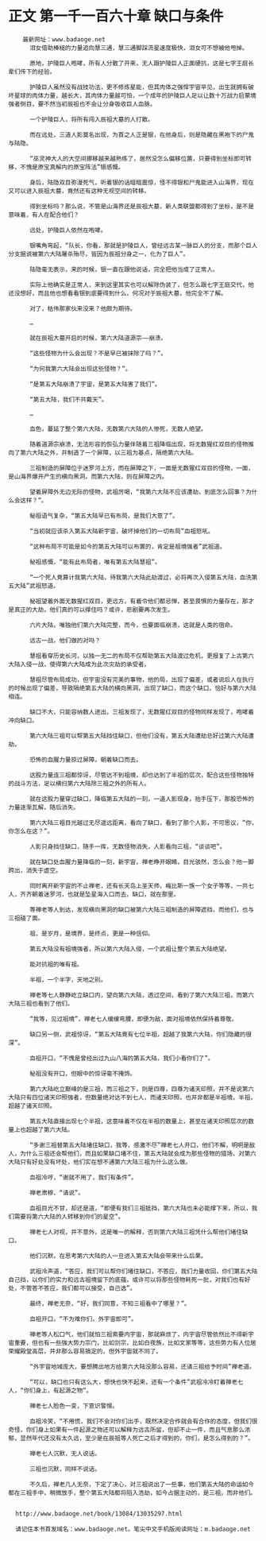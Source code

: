 # 正文 第一千一百六十章 缺口与条件
        最新网址：www.badaoge.net
          泪女借助棒槌的力量追向慧三通，慧三通脚踩流星速度极快，泪女可不想被他甩掉。
      
          原地，护陵巨人咆哮，所有人分散了开来，无人跟护陵巨人正面硬抗，这是七字王庭长辈们传下的经验。
      
          护陵巨人虽然没有战技功法，更不修炼星能，但其肉体之强悍宇宙罕见，出生就拥有破坏星球的肉体力量，越长大，其肉体力量越可怕，一个成年的护陵巨人足以让数十万战力启蒙境强者侧目，要不然当初辰祖也不会让分身吸收巨人血脉。
      
          一个护陵巨人，将所有闯入辰祖大墓的人打散。
      
          而在远处，三道人影莫名出现，为首之人正是银，在他身后，则是隐藏在黑袍下的尸鬼与陆隐。
      
          “巫灵神大人的大空间挪移越来越熟练了，居然没怎么偏移位置，只要得到坐标即可转移，不愧是原宝真解内的原宝阵法”银感慨。
      
          身后，陆隐双目弥漫死气，听着银的话暗暗震惊，怪不得银和尸鬼能进入山海界，现在又可以进入辰祖大墓，竟然还有这种无视空间的转移。
      
          得到坐标吗？那么说，不管是山海界还是辰祖大墓，新人类联盟都得到了坐标，是不是意味着，有人在配合他们？
      
          远处，护陵巨人依然在咆哮。
      
          银嘴角弯起，“队长，你看，那就是护陵巨人，曾经远古某一脉巨人的分支，而那个巨人分支据说被第六大陆屠杀殆尽，皆因为辰祖分身之一，化为了巨人”。
      
          陆隐毫无表示，来的时候，银一直在跟他说话，完全把他当成了正常人。
      
          实际上他确实是正常人，来到这里其实也可以解除伪装了，但怎么跟七字王庭交代，他还没想好，而且他也想看看银到底要得到什么，何况对于辰祖大墓，他完全不了解。
      
          对了，枯伟那家伙来没来？他颇为期待。
      
          …
      
          就在辰祖大墓开启的时候，第六大陆道源宗——崩溃。
      
          “这些怪物为什么会出现？不是早已被抹除了吗？”。
      
          “为何我第六大陆会出现这些怪物？”。
      
          “是第五大陆崩溃了宇宙，是第五大陆害了我们”。
      
          “第五大陆，我们不共戴天”。
      
          …
      
          血色，蔓延了整个第六大陆，无数第六大陆的人惨死，无数人绝望。
      
          随着道源宗崩溃，无法形容的恢弘力量伴随着三祖降临出现，将无数猩红双目的怪物推向了第六大陆之外，并制造了一个屏障，以三祖为基点，隔绝第六大陆。
      
          三祖制造的屏障位于迷罗河上方，而在屏障之下，一面是无数猩红双目的怪物，一面，是山海界爆开产生的横向黑洞，而第六大陆，则在屏障之内。
      
          望着屏障外无边无际的怪物，武祖厉喝，“我第六大陆不应该遭劫，到底怎么回事？为什么会这样？”。
      
          秘祖语气复杂，“第五大陆早已有布局，是我们大意了”。
      
          “当初就应该杀入第五大陆新宇宙，破坏掉他们的一切布局”血祖怒吼。
      
          “这种布局不可能是如今的第五大陆可以布置的，肯定是祖境强者”武祖道。
      
          秘祖感慨，“能有此布局者，唯有第五大陆慧祖”。
      
          “一个死人竟算计我第六大陆，待我第六大陆此劫渡过，必将再次入侵第五大陆，血洗第五大陆”武祖怒道。
      
          秘祖望着外面无数猩红双目，更远方，有着令他们都忌惮，甚至畏惧的力量存在，那才是真正的大劫，他们真的可以撑住吗？或许，悲剧要再次发生。
      
          六片大陆，唯独他们第六大陆完整，而今，也要面临崩溃，这就是人类的宿命。
      
          远古一战，他们做的对吗？
      
          慧祖看穿历史长河，以独一无二的布局不仅帮助第五大陆渡过危机，更报复了上古第六大陆入侵一战，使得第六大陆成为此次灾劫的承受者。
      
          慧祖尽管布局成功，但宇宙没有完美的事物，他的局，出现了偏差，或者说后人在执行的时候出现了偏差，导致隔绝第五大陆的横向黑洞，出现了缺口，而这个缺口，恰好与第六大陆相连。
      
          缺口不大，只能容纳数人进出，三祖发现了，无数猩红双目的怪物同样发现了，咆哮着冲向缺口。
      
          第六大陆三祖可以帮第五大陆挡住缺口，但他们没有，第五大陆遭劫总好过第六大陆遭劫。
      
          恐怖的血腥力量掠过屏障，朝着缺口而去。
      
          这股力量连三祖都惊讶，尽管达不到祖境，却也达到了半祖的层次，配合这些怪物独特的战斗方法，足以横扫第六大陆除三祖之外的所有人。
      
          就在这股力量穿过缺口，降临第五大陆的一刻，一道人影现身，抬手压下，那股恐怖的力量逐渐瓦解，随后消失。
      
          第六大陆三祖目光越过无尽遥远距离，看向了缺口，看到了那个人影，不可思议，“你，你怎么在这？”。
      
          人影只身挡住缺口，随手一挥，无数怪物消失，人影看向三祖，“谈谈吧”。
      
          就在缺口处血腥力量降临的一刻，新宇宙，禅老睁开眼睛，目光骇然，怎么会？他一脚跨出，消失于虚空。
      
          同时离开新宇宙的不止禅老，还有长天岛上圣天师，梅比斯一族一个女子等等，一共七人，齐齐朝着迷罗河，也就是坠星海入口而去，缺口，就在那里。
      
          等禅老等人到达，发现横向黑洞的缺口被第六大陆三祖制造的屏障遮挡，而他们，也与三祖碰了面。
      
          祖，是岁月，是境界，是终点，更是一种信仰。
      
          第五大陆没有祖境强者，所以第六大陆入侵，一个武祖让整个第五大陆绝望。
      
          能对抗祖的唯有祖。
      
          半祖，一个半字，天地之别。
      
          禅老等七人静静屹立缺口内，望向第六大陆，透过空间，看到了第六大陆三祖，而第六大陆三祖也看到了他们。
      
          “我等，见过祖境”，禅老七人缓缓弯腰，即便为敌，面对祖境依然保持着尊敬。
      
          缺口另一侧，武祖惊讶，“第五大陆竟有七位半祖，超越了我第六大陆，你们隐藏的很深”。
      
          血祖开口，“不愧是曾经出过九山八海的第五大陆，我们小看你们了”。
      
          秘祖没有开口，但眼中的惊讶毫不掩饰。
      
          第六大陆屹立巅峰的是三祖，而三祖之下，则是四尊，四尊为诸天印照，并不是说第六大陆只有四位诸天印照强者，但数量绝对达不到七人，而诸天印照，也并非都是半祖境，半祖，超越了诸天印照。
      
          第五大陆直接出现七个半祖，这意味着不仅在半祖的数量上，甚至在诸天印照层次的数量上也超越了第六大陆。
      
          “多谢三祖替第五大陆堵住缺口，我等，感激不尽”禅老七人开口，他们不解，明明是敌人，为什么三祖还会帮他们，而且如果缺口堵不住，第五大陆就会成为那些怪物的猎场，对第六大陆只有好处没有坏处，他们实在想不通第六大陆三祖为什么这么做。
      
          血祖冷哼，“谢就不用了，我们有条件”。
      
          禅老肃穆，“请说”。
      
          血祖目光不甘，却还是道，“即便有我们三祖抵挡，第六大陆也未必能撑下来，所以，我们需要将第六大陆的人转移到你们的星空”。
      
          禅老七人对视，并不意外，这是唯一的解释，否则第六大陆三祖凭什么帮他们堵住缺口。
      
          他们沉默，在思考第六大陆的人一旦进入第五大陆会带来什么后果。
      
          武祖冷声道，“答应，我们可以帮你们堵住缺口，不答应，我们力量收回，你们第五大陆自己挡，以你们的实力和远古祖境留下的底蕴，或许可以将那些怪物耗死一批，对我们也有好处，不管答不答应，我们都可以接受，自己选”。
      
          最终，禅老无奈，“好，我们同意，不知三祖看中了哪里？”。
      
          血祖开口，“不为难你们，外宇宙即可”。
      
          禅老等人松口气，他们就怕三祖索要内宇宙，那就麻烦了，内宇宙尽管依然比不得新宇宙重要，但也有一些强大势力宗门，比如剑宗，比如白夜族，比如文家等等，这些势力有人位居荣耀殿堂高层，并非那么容易搞定的，但外宇宙就不同了。
      
          “外宇宙地域庞大，要想腾出地方给第六大陆没那么容易，还请三祖给予时间”禅老道。
      
          “可以，缺口也只有这么大，想快也快不起来，还有一个条件”武祖冷冷盯着禅老七人，“你们身上，有起源之物”。
      
          禅老七人脸色一变，下意识警惕。
      
          血祖冷笑，“不用慌，我们不会对你们出手，既然决定合作就会有合作的态度，但我们很奇怪，你们身上如果有一件起源之物还可以解释为远古所留，但却不止一件，而且气息那么浓郁，显然年代还没有太久远，至少是在辰祖等人死亡之后才得到的，你们，是怎么得到的？”。
      
          禅老七人沉默，无人说话。
      
          三祖也沉默，同样不说话。
      
          不久后，禅老几人无奈，下定了决心，对三祖说出了一些事，他们第五大陆的命运如今都在三祖手中，稍微放手，整个第五大陆都将陷入浩劫，如今占据主动的，是三祖，而非他们。
      
      
      http://www.badaoge.net/book/13084/13035297.html
      
      请记住本书首发域名：www.badaoge.net。笔尖中文手机版阅读网址：m.badaoge.net